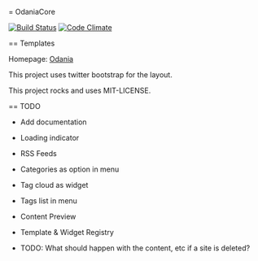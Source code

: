 = OdaniaCore

[![Build Status](https://travis-ci.org/Odania-IT/odania-core.png?branch=master)](https://travis-ci.org/Odania-IT/odania-core)
[![Code Climate](https://codeclimate.com/github/Odania-IT/odania-core/badges/gpa.svg)](https://codeclimate.com/github/Odania-IT/odania-core)


== Templates

Homepage: [Odania](http://www.odania.com)

This project uses twitter bootstrap for the layout.

This project rocks and uses MIT-LICENSE.


== TODO

- Add documentation
- Loading indicator
- RSS Feeds
- Categories as option in menu
- Tag cloud as widget
- Tags list in menu
- Content Preview
- Template & Widget Registry


- TODO: What should happen with the content, etc if a site is deleted? 
